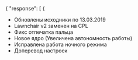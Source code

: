 {
  "response": [
{
- Обновлены исходники по 13.03.2019
- Lawnchair v2 заменен на CPL
- Фикс отпечатка пальца
- Новое ядро (Увеличена автономность работы)
- Исправлена работа ночного режима
- Доперевод настроек

